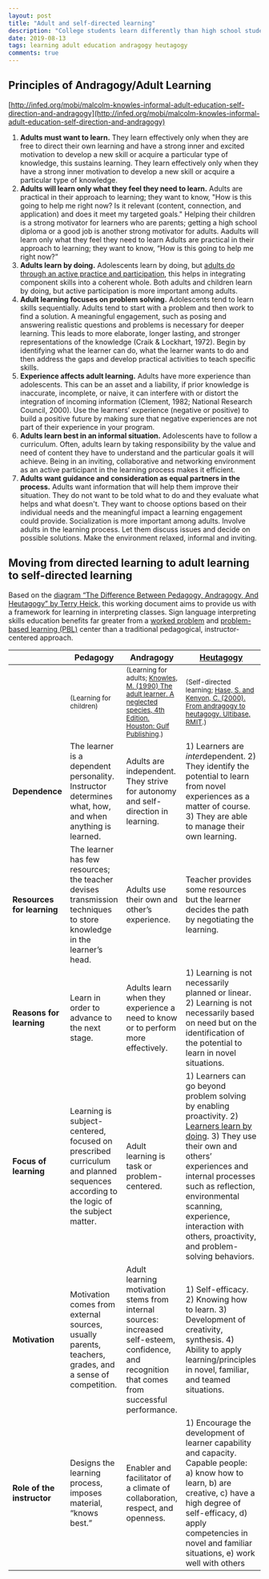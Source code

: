 ```yaml
---
layout: post
title: "Adult and self-directed learning"
description: "College students learn differently than high school students"
date: 2019-08-13
tags: learning adult education andragogy heutagogy
comments: true
---
```


## Principles of Andragogy/Adult Learning

[http://infed.org/mobi/malcolm-knowles-informal-adult-education-self-direction-and-andragogy](http://infed.org/mobi/malcolm-knowles-informal-adult-education-self-direction-and-andragogy)

1. **Adults must want to learn.** They learn effectively only when they are free to direct their own learning and have a strong inner and excited motivation to develop a new skill or acquire a particular type of knowledge, this sustains learning. They learn effectively only when they have a strong inner motivation to develop a new skill or acquire a particular type of knowledge.
2. **Adults will learn only what they feel they need to learn.** Adults are practical in their approach to learning; they want to know, "How is this going to help me right now? Is it relevant (content, connection, and application) and does it meet my targeted goals." Helping their children is a strong motivator for learners who are parents; getting a high school diploma or a good job is another strong motivator for adults. Aadults will learn only what they feel they need to learn Adults are practical in their approach to learning; they want to know, “How is this going to help me right now?”
3. **Adults learn by doing.** Adolescents learn by doing, but [adults do through an active practice and participation](http://bigthink.com/videos/ray-kurzweil-humans-learn-by-doing), this helps in integrating component skills into a coherent whole. Both adults and children learn by doing, but active participation is more important among adults.
4. **Adult learning focuses on problem solving.** Adolescents tend to learn skills sequentially. Adults tend to start with a problem and then work to find a solution. A meaningful engagement, such as posing and answering realistic questions and problems is necessary for deeper learning. This leads to more elaborate, longer lasting, and stronger representations of the knowledge (Craik & Lockhart, 1972). Begin by identifying what the learner can do, what the learner wants to do and then address the gaps and develop practical activities to teach specific skills.
5. **Experience affects adult learning.** Adults have more experience than adolescents. This can be an asset and a liability, if prior knowledge is inaccurate, incomplete, or naive, it can interfere with or distort the integration of incoming information (Clement, 1982; National Research Council, 2000). Use the learners’ experience (negative or positive) to build a positive future by making sure that negative experiences are not part of their experience in your program.
6. **Adults learn best in an informal situation.** Adolescents have to follow a curriculum. Often, adults learn by taking responsibility by the value and need of content they have to understand and the particular goals it will achieve. Being in an inviting, collaborative and networking environment as an active participant in the learning process makes it efficient.
7. **Adults want guidance and consideration as equal partners in the process.** Adults want information that will help them improve their situation. They do not want to be told what to do and they evaluate what helps and what doesn't. They want to choose options based on their individual needs and the meaningful impact a learning engagement could provide. Socialization is more important among adults. Involve adults in the learning process. Let them discuss issues and decide on possible solutions. Make the environment relaxed, informal and inviting.

## Moving from directed learning to adult learning to self-directed learning
Based on the [diagram “The Difference Between Pedagogy, Andragogy, And Heutagogy” by Terry Heick,](http://www.teachthought.com/pedagogy/a-primer-in-heutagogy-and-self-directed-learning) this working document aims to provide us with a framework for learning in interpreting classes. Sign language interpreting skills education benefits far greater from a [worked problem](https://en.m.wikipedia.org/wiki/Worked-example_effect) and [problem-based learning (PBL)](https://en.m.wikipedia.org/wiki/Problem-based_learning) center than a traditional pedagogical, instructor-centered approach.

|  | Pedagogy | Andragogy | [Heutagogy](https://heutagogycop.wordpress.com)<br>
| --- | --- | --- | --- |
|  | <small>(Learning for children)</small> | <small>(Learning for adults; <a href="http://academic.regis.edu/ed205/knowles.pdf">Knowles, M. (1990) The adult learner. A neglected species, 4th Edition. Houston: Gulf Publishing</a>.)</small> |<small>(Self-directed learning; <a href="http://pandora.nla.gov.au/nph-wb/20010220130000/http://ultibase.rmit.edu.au/Articles/dec00/hase2.htm">Hase, S. and Kenyon, C. (2000). From andragogy to heutagogy. Ultibase, RMIT</a>.)</small> |
| **Dependence** | The learner is a dependent personality. Instructor determines what, how, and when anything is learned. | Adults are independent. They strive for autonomy and self-direction in learning. | 1) Learners are *inter*dependent. 2) They identify the potential to learn from novel experiences as a matter of course. 3) They are able to manage their own learning. | 
| **Resources for learning** | The learner has few resources; the teacher devises transmission techniques to store knowledge in the learner’s head. | Adults use their own and other’s experience. | Teacher provides some resources but the learner decides the path by negotiating the learning. | 
| **Reasons for learning** | Learn in order to advance to the next stage. | Adults learn when they experience a need to know or to perform more effectively. | 1) Learning is not necessarily planned or linear. 2) Learning is not necessarily based on need but on the identification of the potential to learn in novel situations. | 
| **Focus of learning** | Learning is subject-centered, focused on prescribed curriculum and planned sequences according to the logic of the subject matter. | Adult learning is task or problem-centered. | 1) Learners can go beyond problem solving by enabling proactivity. 2) [Learners learn by doing](http://bigthink.com/videos/ray-kurzweil-humans-learn-by-doing). 3) They use their own and others’ experiences and internal processes such as reflection, environmental scanning, experience, interaction with others, proactivity, and problem-solving behaviors. | 
| **Motivation** | Motivation comes from external sources, usually parents, teachers, grades, and a sense of competition. | Adult learning motivation stems from internal sources: increased self-esteem, confidence, and recognition that comes from successful performance. | 1) Self-efficacy. 2) Knowing how to learn. 3) Development of creativity, synthesis. 4) Ability to apply learning/principles in novel, familiar, and teamed situations. | 
| **Role of the instructor** | Designs the learning process, imposes material, “knows best.” | Enabler and facilitator of a climate of collaboration, respect, and openness. | 1) Encourage the development of learner capability and capacity. Capable people: a) know how to learn, b) are creative, c) have a high degree of self-efficacy, d) apply competencies in novel and familiar situations, e) work well with others | 